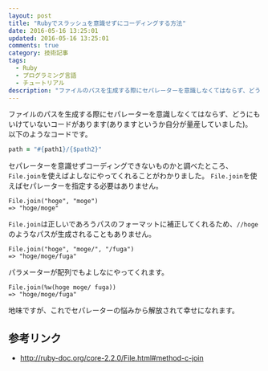 ```yaml
---
layout: post
title: "Rubyでスラッシュを意識せずにコーディングする方法"
date: 2016-05-16 13:25:01
updated: 2016-05-16 13:25:01
comments: true
category: 技術記事
tags: 
  - Ruby
  - プログラミング言語
  - チュートリアル
description: "ファイルのパスを生成する際にセパレーターを意識しなくてはならず、どうにもいけていないコードがあります(ありますというか自分が量産していました)。セパレーターを意識せずコーディングできないものかと調べたところ、File.joinを使えばよしなにやってくれることがわかりました。"
---
```


ファイルのパスを生成する際にセパレーターを意識しなくてはならず、どうにもいけていないコードがあります(ありますというか自分が量産していました)。  
以下のようなコードです。


```ruby
path = "#{path1}/{$path2}"

```

セパレーターを意識せずコーディングできないものかと調べたところ、`File.join`を使えばよしなにやってくれることがわかりました。
`File.join`を使えばセパレーターを指定する必要はありません。


```
File.join("hoge", "moge")
=> "hoge/moge"

```

`File.join`は正しいであろうパスのフォーマットに補正してくれるため、`//hoge`のようなパスが生成されることもありません。


```
File.join("hoge", "moge/", "/fuga")
=> "hoge/moge/fuga"

```

パラメーターが配列でもよしなにやってくれます。


```
File.join(%w(hoge moge/ fuga))
=> "hoge/moge/fuga"

```

地味ですが、これでセパレーターの悩みから解放されて幸せになれます。

## 参考リンク

* http://ruby-doc.org/core-2.2.0/File.html#method-c-join

